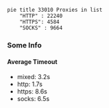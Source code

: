 
```mermaid
pie title 33010 Proxies in list
    "HTTP" : 22240
    "HTTPS": 4584
    "SOCKS" : 9664
```

### Some Info
#### Average Timeout

- mixed: 3.2s
- http: 1.7s
- https: 8.6s
- socks: 6.5s